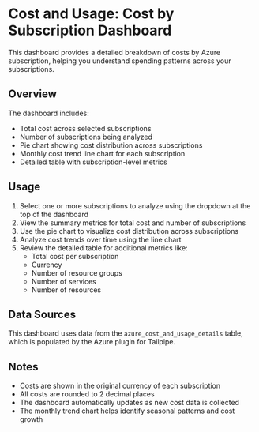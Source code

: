 # Cost and Usage: Cost by Subscription Dashboard

This dashboard provides a detailed breakdown of costs by Azure subscription, helping you understand spending patterns across your subscriptions.

## Overview

The dashboard includes:

- Total cost across selected subscriptions
- Number of subscriptions being analyzed
- Pie chart showing cost distribution across subscriptions
- Monthly cost trend line chart for each subscription
- Detailed table with subscription-level metrics

## Usage

1. Select one or more subscriptions to analyze using the dropdown at the top of the dashboard
2. View the summary metrics for total cost and number of subscriptions
3. Use the pie chart to visualize cost distribution across subscriptions
4. Analyze cost trends over time using the line chart
5. Review the detailed table for additional metrics like:
   - Total cost per subscription
   - Currency
   - Number of resource groups
   - Number of services
   - Number of resources

## Data Sources

This dashboard uses data from the `azure_cost_and_usage_details` table, which is populated by the Azure plugin for Tailpipe.

## Notes

- Costs are shown in the original currency of each subscription
- All costs are rounded to 2 decimal places
- The dashboard automatically updates as new cost data is collected
- The monthly trend chart helps identify seasonal patterns and cost growth 